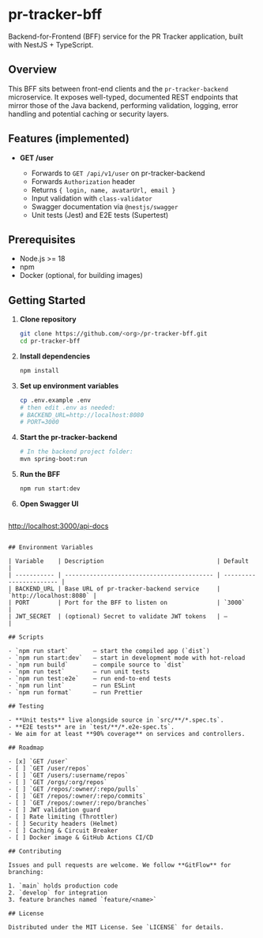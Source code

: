 # pr-tracker-bff

Backend-for-Frontend (BFF) service for the PR Tracker application, built with NestJS + TypeScript.

## Overview

This BFF sits between front-end clients and the `pr-tracker-backend` microservice. It exposes well-typed, documented REST endpoints that mirror those of the Java backend, performing validation, logging, error handling and potential caching or security layers.

## Features (implemented)

* **GET /user**

  * Forwards to `GET /api/v1/user` on pr-tracker-backend
  * Forwards `Authorization` header
  * Returns `{ login, name, avatarUrl, email }`
  * Input validation with `class-validator`
  * Swagger documentation via `@nestjs/swagger`
  * Unit tests (Jest) and E2E tests (Supertest)

## Prerequisites

* Node.js >= 18
* npm
* Docker (optional, for building images)

## Getting Started

1. **Clone repository**

   ```bash
   git clone https://github.com/<org>/pr-tracker-bff.git
   cd pr-tracker-bff
   ```
2. **Install dependencies**

   ```bash
   npm install
   ```
3. **Set up environment variables**

   ```bash
   cp .env.example .env
   # then edit .env as needed:
   # BACKEND_URL=http://localhost:8080
   # PORT=3000
   ```
4. **Start the pr-tracker-backend**

   ```bash
   # In the backend project folder:
   mvn spring-boot:run
   ```
5. **Run the BFF**

   ```bash
   npm run start:dev
   ```
6. **Open Swagger UI**

   ```
   ```

[http://localhost:3000/api-docs](http://localhost:3000/api-docs)

```

## Environment Variables

| Variable    | Description                                | Default                 |
| ----------- | ------------------------------------------ | ----------------------- |
| BACKEND_URL | Base URL of pr-tracker-backend service     | `http://localhost:8080` |
| PORT        | Port for the BFF to listen on              | `3000`                  |
| JWT_SECRET  | (optional) Secret to validate JWT tokens   | —                       |

## Scripts

- `npm run start`       – start the compiled app (`dist`)
- `npm run start:dev`   – start in development mode with hot-reload
- `npm run build`       – compile source to `dist`
- `npm run test`        – run unit tests
- `npm run test:e2e`    – run end-to-end tests
- `npm run lint`        – run ESLint
- `npm run format`      – run Prettier

## Testing

- **Unit tests** live alongside source in `src/**/*.spec.ts`.
- **E2E tests** are in `test/**/*.e2e-spec.ts`.
- We aim for at least **90% coverage** on services and controllers.

## Roadmap

- [x] `GET /user`
- [ ] `GET /user/repos`
- [ ] `GET /users/:username/repos`
- [ ] `GET /orgs/:org/repos`
- [ ] `GET /repos/:owner/:repo/pulls`
- [ ] `GET /repos/:owner/:repo/commits`
- [ ] `GET /repos/:owner/:repo/branches`
- [ ] JWT validation guard
- [ ] Rate limiting (Throttler)
- [ ] Security headers (Helmet)
- [ ] Caching & Circuit Breaker
- [ ] Docker image & GitHub Actions CI/CD

## Contributing

Issues and pull requests are welcome. We follow **GitFlow** for branching:

1. `main` holds production code
2. `develop` for integration
3. feature branches named `feature/<name>`

## License

Distributed under the MIT License. See `LICENSE` for details.

```